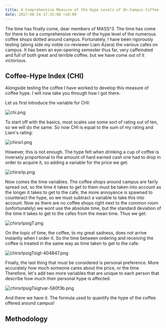```yaml
---
title: A Comprehensive Measure of the Hype Levels of On-Campus Coffee
date: 2017-08-24 17:35:00 +10:00
---
```


The time has finally come, dear  members of MASS^3. The time has come for there to be a comprehensive review of the hype level of the numerous coffee shops dotted around campus. Fortunately, I have been rigorously testing (along side my noble co-reviewer Liam Azara) the various cafes on campus. It has been an eye-opening semester thus far, very caffeinated and full of both great and terrible coffee, but we have come out of it victorious.

## Coffee-Hype Index (CHI)

Alongside testing the coffee I have worked to develop this measure of coffee hype. I will now take you through how I got there.

Let us first introduce the variable for CHI:

![chi.png](/uploads/chi.png)

To start off with the basics, most scales use some sort of rating out of ten, so we will do the same. So now CHI is equal to the sum of my rating and Liam's rating:

![chirsrl.png](/uploads/chirsrl.png)

However, this is not enough. The hype felt when drinking a cup of coffee is inversely proportional to the amount of hard earned cash one had to drop in order to acquire it, so adding a variable for the price we get:

![chirsrlp.png](/uploads/chirsrlp.png)

Now comes the time variables. The coffee shops around campus are fairly spread out, so the time it takes to get to them must be taken into account as the longer it takes to get to the cafe, the more annoyance is spawned to counteract the hype, so we must subtract a variable to take this into account. Now as there are no coffee shops right next to the common room (unfortunately) we wont use the absolute time, but the standard deviation of the time it takes to get to the cafes from the mean time. Thus we get:

![chirsrlpsigT.png](/uploads/chirsrlpsigT.png)

On the topic of time, the coffee, to my great sadness, does not arrive instantly when I order it. So the time between ordering and receiving the coffee is treated in the same way as time taken to get to the cafe:

![chirsrlpsigTsigt-404847.png](/uploads/chirsrlpsigTsigt-404847.png)

Finally, the last thing that must be considered is personal preference. More accurately how much someone cares about the price, or the time. Therefore, let's add two more variables that are unique to each person that describe how much their personal hype is affected:

![chirsrlpsigTsigtvar-580f3b.png](/uploads/chirsrlpsigTsigtvar-580f3b.png)

And there we have it. The formula used to quantify the hype of the coffee offered around campus!

## Methodology